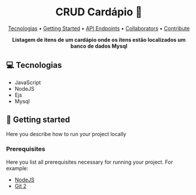 <h1 align="center" style="font-weight: bold;">CRUD Cardápio 📕</h1>

<p align="center">
 <a href="#Tecnologias">Tecnologias</a> • 
 <a href="#started">Getting Started</a> • 
 <a href="#routes">API Endpoints</a> •
 <a href="#colab">Collaborators</a> •
 <a href="#contribute">Contribute</a>
</p>

<p align="center">
    <b>Listagem de itens de um cardápio onde os itens estão localizados um banco de dados Mysql</b>
</p>

<h2 id="Tecnologias">💻 Tecnologias</h2>

- JavaScript
- NodeJS
- Ejs
- Mysql

<h2 id="started">🚀 Getting started</h2>

Here you describe how to run your project locally

<h3>Prerequisites</h3>

Here you list all prerequisites necessary for running your project. For example:

- [NodeJS](https://github.com/)
- [Git 2](https://github.com)
